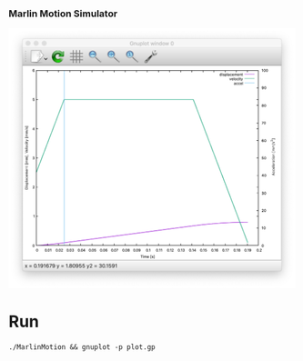 ### Marlin Motion Simulator ###

![screenshot](https://github.com/daleckystepan/MarlinMotion/raw/master/screenshot.png)

# Run #
`./MarlinMotion && gnuplot -p plot.gp`
